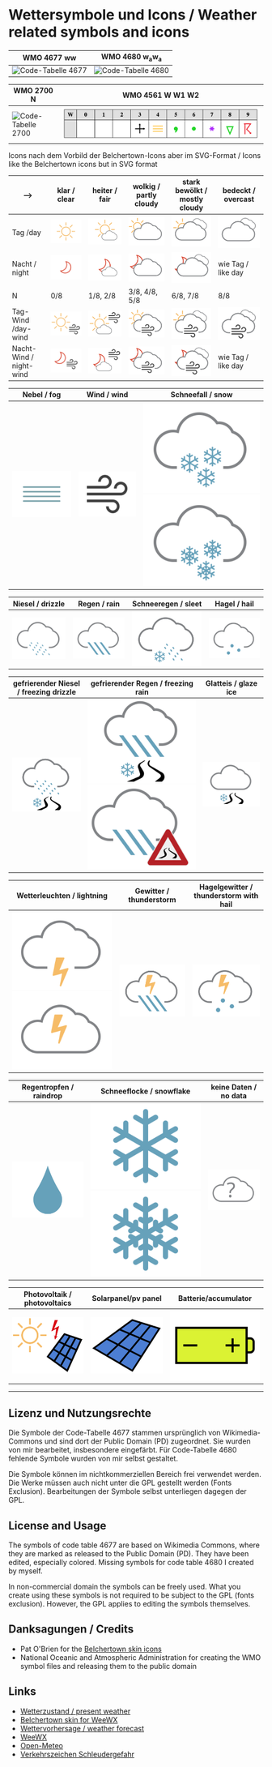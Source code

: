 # Wettersymbole und Icons / Weather related symbols and icons

WMO 4677 ww | WMO 4680 w<sub>a</sub>w<sub>a</sub>
------------|----------------
![Code-Tabelle 4677](WMO-code-table-4677-colored.png)  | ![Code-Tabelle 4680](WMO-code-table-4680-colored.png)

WMO 2700 N | WMO 4561 W W1 W2
-----------|--------------
![Code-Tabelle 2700](WMO-code-table-2700.png) | ![Code-Tabelle 4561](WMO-code-table-4561-colored.png)

Icons nach dem Vorbild der Belchertown-Icons aber im SVG-Format / Icons like the Belchertown icons but in SVG format

-->    | klar / clear | heiter / fair | wolkig / partly cloudy | stark bewölkt / mostly cloudy | bedeckt / overcast
----|-------------|--------------|-------------------------|-------------------------------|---------------------
Tag /day | ![clear day](weathericons/clear-day.svg) | ![mostly clear day](weathericons/mostly-clear-day.svg) | ![partly cloudy day](weathericons/partly-cloudy-day.svg) | ![mostly cloudy day](weathericons/mostly-cloudy-day.svg) | ![cloudy](weathericons/cloudy.svg)
Nacht / night |![clear night](weathericons/clear-night.svg) | ![mostly clear night](weathericons/mostly-clear-night.svg) | ![partly cloudy night](weathericons/partly-cloudy-night.svg) | ![mostly cloudy night](weathericons/mostly-cloudy-night.svg) | wie Tag / like day
N | 0/8 | 1/8, 2/8 | 3/8, 4/8, 5/8 | 6/8, 7/8 | 8/8
Tag-Wind /day-wind | ![clear day](weathericons/clear-day-wind.svg) | ![mostly clear day](weathericons/mostly-clear-day-wind.svg) | ![partly cloudy day](weathericons/partly-cloudy-day-wind.svg) | ![mostly cloudy day](weathericons/mostly-cloudy-day-wind.svg) | ![cloudy](weathericons/cloudy-wind.svg)
Nacht-Wind / night-wind |![clear night](weathericons/clear-night-wind.svg) | ![mostly clear night](weathericons/mostly-clear-night-wind.svg) | ![partly cloudy night](weathericons/partly-cloudy-night-wind.svg) | ![mostly cloudy night](weathericons/mostly-cloudy-night-wind.svg) | wie Tag / like day

Nebel / fog | Wind / wind | Schneefall / snow
------------|--------------|---------------------
![fog](weathericons/fog.svg) | ![wind](weathericons/wind.svg) | ![snow](weathericons/snow.svg) ![snow2](weathericons/snow2.svg)

Niesel / drizzle | Regen / rain | Schneeregen / sleet | Hagel / hail |
-----------------|--------------|---------------------|--------------|
![drizzle](weathericons/drizzle.svg) | ![rain](weathericons/rain.svg) | ![sleet](weathericons/sleet.svg) | ![hail](weathericons/hail.svg) | 

gefrierender Niesel / freezing drizzle | gefrierender Regen / freezing rain | Glatteis / glaze ice 
-----------------------------------|------------------|----------------------
![freezingdrizzle](weathericons/freezingdrizzle.svg) | ![freezingrain](weathericons/freezingrain.svg) ![freezingrain](weathericons/freezingrain2.svg) | ![glaze ice](weathericons/glazeice.svg) 

Wetterleuchten / lightning | Gewitter / thunderstorm | Hagelgewitter / thunderstorm with hail
---------------------------|-------------------------|---------------------------------------
![lightning](weathericons/lightning.svg) ![lightning](weathericons/lightning2.svg) | ![thunderstorm with rain](weathericons/thunderstorm.svg) | ![thunderstorm with hail](weathericons/thunderstorm-hail.svg)

Regentropfen / raindrop | Schneeflocke / snowflake | keine Daten / no data 
------------------------|--------------------------|-----------------------
![raindrop](weathericons/raindrop.svg) | ![snowflake](weathericons/snowflake.svg) ![snowflake](weathericons/snowflake2.svg) | ![no data](weathericons/unknown.svg) 

Photovoltaik / photovoltaics | Solarpanel/pv panel | Batterie/accumulator
-----------------------------|---------------------|---------------------
![photovoltaics](photovoltaics/photovoltaics.svg) | ![pv panel](photovoltaics/pvpanel.svg) | ![accu](photovoltaics/accumulator.svg)

----------------------------------------------------------------------------

## Lizenz und Nutzungsrechte

Die Symbole der Code-Tabelle 4677 stammen ursprünglich von Wikimedia-Commons
und sind dort der Public Domain (PD) zugeordnet. Sie wurden von mir 
bearbeitet, insbesondere eingefärbt. Für Code-Tabelle 4680 fehlende 
Symbole wurden von mir selbst gestaltet.

Die Symbole können im nichtkommerziellen Bereich frei verwendet werden.
Die Werke müssen auch nicht unter die GPL gestellt werden (Fonts
Exclusion). Bearbeitungen der Symbole selbst unterliegen dagegen
der GPL.

## License and Usage

The symbols of code table 4677 are based on Wikimedia Commons, where
they are marked as released to the Public Domain (PD). They have been 
edited, especially colored. Missing symbols for code table 4680 I created 
by myself.

In non-commercial domain the symbols can be freely used. What you create
using these symbols is not required to be subject to the GPL (fonts
exclusion). However, the GPL applies to editing the symbols themselves.

## Danksagungen / Credits

* Pat O'Brien for the [Belchertown skin icons](https://github.com/poblabs/weewx-belchertown)
* National Oceanic and Atmospheric Administration for creating the WMO symbol files and releasing them to the public domain

## Links

* [Wetterzustand / present weather](https://www.woellsdorf-wetter.de/info/presentweather.html)
* [Belchertown skin for WeeWX](https://github.com/poblabs/weewx-belchertown)
* [Wettervorhersage / weather forecast](https://github.com/roe-dl/weewx-DWD)
* [WeeWX](https://weewx.com)
* [Open-Meteo](https://open-meteo.com)
* [Verkehrszeichen Schleudergefahr](https://commons.wikimedia.org/wiki/File:Bild_111_-_Schleudergefahr,_StVO_DDR_1977.svg?uselang=de)
